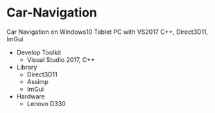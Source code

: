 # Car-Navigation
Car Navigation on Windows10 Tablet PC with VS2017 C++, Direct3D11, ImGui

- Develop Toolkit
  - Visual Studio 2017, C++
- Library
  - Direct3D11
  - Assimp
  - ImGui
- Hardware
  - Lenovo D330


